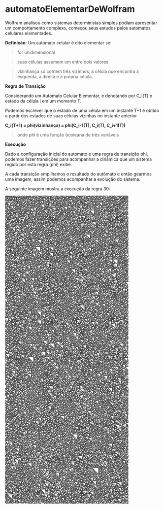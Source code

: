# automatoElementarDeWolfram
<!-- Um programa que simula um automato elementar de wolfram, onde é possível escolher uma regra para ser executada entre as 256 possíveis. -->

Wolfram analisou como sistemas deterministas simples podiam apresentar um comportamento complexo, começou seus estudos pelos automatos celulares elementades.

**Definição:** 
Um automato celular é dito elementar se:
> for unidimensional

> suas células assumem um entre dois valores

> vizinhança só contem três vizinhos, a célula que encontra à esquerda, à direita e a própria célula.

**Regra de Transição**

Considerando um Automato Celular Elementar, e denotando por C_i(T) o estado da célula i em um momento T.

Podemos escrever que o estado de uma célula em um instante T+1 é obtido a partir dos estados de suas células vizinhas no instante anterior

**C_i(T+1) = phi(vizinhança) = phi(C_i-1(T), C_i(T), C_i+1(T))**
>onde phi é uma função booleana de três variáveis

**Execução**

Dado a configuração inicial do automato e uma regra de transição phi, podemos fazer transições para acompanhar a dinâmica que um sistema regido por esta regra (phi) exibe.

A cada transição empilhamos o resultado do autômato e então gearmos uma imagem, assim podemos acompanhar a evolução do sistema.

A seguinte imagem mostra a execução da regra 30:

![alt text](outimage.png)
